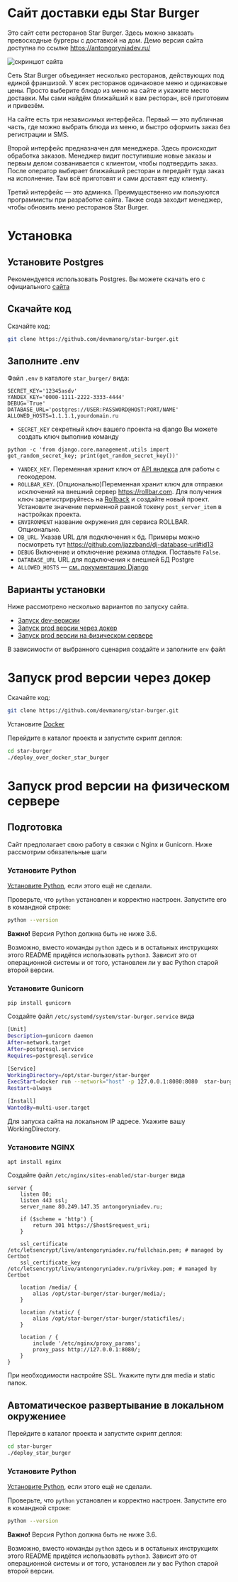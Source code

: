# Сайт доставки еды Star Burger

Это сайт сети ресторанов Star Burger. Здесь можно заказать превосходные бургеры с доставкой на дом. Демо версия сайта доступна по ссылке https://antongoryniadev.ru/

![скриншот сайта](https://dvmn.org/filer/canonical/1594651635/686/)


Сеть Star Burger объединяет несколько ресторанов, действующих под единой франшизой. У всех ресторанов одинаковое меню и одинаковые цены. Просто выберите блюдо из меню на сайте и укажите место доставки. Мы сами найдём ближайший к вам ресторан, всё приготовим и привезём.

На сайте есть три независимых интерфейса. Первый — это публичная часть, где можно выбрать блюда из меню, и быстро оформить заказ без регистрации и SMS.

Второй интерфейс предназначен для менеджера. Здесь происходит обработка заказов. Менеджер видит поступившие новые заказы и первым делом созванивается с клиентом, чтобы подтвердить заказ. После оператор выбирает ближайший ресторан и передаёт туда заказ на исполнение. Там всё приготовят и сами доставят еду клиенту.

Третий интерфейс — это админка. Преимущественно им пользуются программисты при разработке сайта. Также сюда заходит менеджер, чтобы обновить меню ресторанов Star Burger.

# Установка

## Установите Postgres
Рекомендуется использовать Postgres. Вы можете скачать его с официального [сайта](https://www.postgresql.org/download/)

## Скачайте код
Скачайте код:
```sh
git clone https://github.com/devmanorg/star-burger.git
```

## Заполните .env
Файл `.env` в каталоге `star_burger/` вида:
```commandline
SECRET_KEY='12345asdv'
YANDEX_KEY='0000-1111-2222-3333-4444'
DEBUG='True'
DATABASE_URL='postgres://USER:PASSWORD@HOST:PORT/NAME'
ALLOWED_HOSTS=1.1.1.1,yourdomain.ru
```

- `SECRET_KEY` секретный ключ вашего проекта на django
Вы можете создать ключ выполнив команду
```commandline
python -c 'from django.core.management.utils import get_random_secret_key; print(get_random_secret_key())'
```
- `YANDEX_KEY`. Переменная хранит ключ от [API яндекса](https://developer.tech.yandex.ru/) для работы с геокодером.
- `ROLLBAR_KEY`. (Опционально)Переменная хранит ключ для отправки исключений на внешний сервер https://rollbar.com. Для получения ключ зарегистрируйтесь на [Rollback](https://rollbar.com) и создайте новый проект. Установите значение перменной равной токену `post_server_item` в настройках проекта.
- `ENVIRONMENT` название окружения для сервиса ROLLBAR. Опционально.
- `DB_URL`. Указав URL для подключения к бд. Примеры можно посмотреть тут https://github.com/jazzband/dj-database-url#id13
- `DEBUG` Включение и отключение режима отладки. Поставьте `False`.
- `DATABASE_URL` URL для подключения к внешней БД Postgre
- `ALLOWED_HOSTS` — [см. документацию Django](https://docs.djangoproject.com/en/3.1/ref/settings/#allowed-hosts)

## Варианты установки

Ниже рассмотрено несколько вариантов по запуску сайта.

- [Запуск dev-верисии](README_dev.md)
- [Запуск prod версии через докер](#docker)
- [Запуск prod версии на физическом сервере](#physical)

В зависимости от выбранного сценария создайте и заполните `env` файл


# <a name="docker"></a>Запуск prod версии через докер

Скачайте код:
```sh
git clone https://github.com/devmanorg/star-burger.git
```


Установите [Docker](https://docs.docker.com/engine/install/ubuntu/)

Перейдите в каталог проекта и запустите скрипт деплоя:
```sh
cd star-burger
./deploy_over_docker_star_burger
```


# <a name="physical"></a>Запуск prod версии на физическом сервере

## Подготовка

Сайт предполагает свою работу в связки с Nginx и Gunicorn. Ниже рассмотрим обязательные шаги


### Установите Python
[Установите Python](https://www.python.org/), если этого ещё не сделали.

Проверьте, что `python` установлен и корректно настроен. Запустите его в командной строке:
```sh
python --version
```
**Важно!** Версия Python должна быть не ниже 3.6.

Возможно, вместо команды `python` здесь и в остальных инструкциях этого README придётся использовать `python3`. Зависит это от операционной системы и от того, установлен ли у вас Python старой второй версии.

### Установите Gunicorn

```commandline
pip install gunicorn
```

Cоздайте файл `/etc/systemd/system/star-burger.service` вида
```sh
[Unit]
Description=gunicorn daemon
After=network.target
After=postgresql.service
Requires=postgresql.service

[Service]
WorkingDirectory=/opt/star-burger/star-burger
ExecStart=docker run --network="host" -p 127.0.0.1:8080:8080  star-burger_gunicorn:v1.0
Restart=always

[Install]
WantedBy=multi-user.target
```
Для запуска сайта на локальном IP адресе.
Укажите вашу WorkingDirectory.

### Установите NGINX

```commandline
apt install nginx
```
Создайте файл `/etc/nginx/sites-enabled/star-burger` вида
```commandline
server {
    listen 80;
    listen 443 ssl;
    server_name 80.249.147.35 antongoryniadev.ru;

    if ($scheme = 'http') {
        return 301 https://$host$request_uri;
    }

    ssl_certificate /etc/letsencrypt/live/antongoryniadev.ru/fullchain.pem; # managed by Certbot
    ssl_certificate_key /etc/letsencrypt/live/antongoryniadev.ru/privkey.pem; # managed by Certbot

    location /media/ {
        alias /opt/star-burger/star-burger/media/;
    }

    location /static/ {
        alias /opt/star-burger/star-burger/staticfiles/;
    }

    location / {
        include '/etc/nginx/proxy_params';
        proxy_pass http://127.0.0.1:8080/;
    }
}
```
При необходимости настройте SSL. Укажите пути для media и static папок.



## Автоматическое развертывание в локальном окружениее

Перейдите в каталог проекта и запустите скрипт деплоя:
```sh
cd star-burger
./deploy_star_burger
```

### Установите Python
[Установите Python](https://www.python.org/), если этого ещё не сделали.

Проверьте, что `python` установлен и корректно настроен. Запустите его в командной строке:
```sh
python --version
```
**Важно!** Версия Python должна быть не ниже 3.6.

Возможно, вместо команды `python` здесь и в остальных инструкциях этого README придётся использовать `python3`. Зависит это от операционной системы и от того, установлен ли у вас Python старой второй версии.




